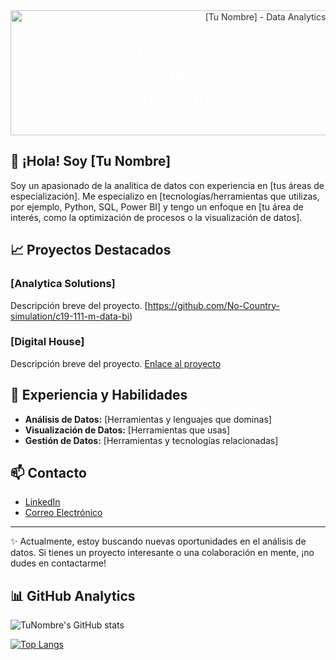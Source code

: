 
<!-- Banner -->
<div align="center" style="position: relative;">
  <a href="https://tusitioportafolio.com" style="text-decoration: none;">
    <img src="ruta/a/tu/banner.jpg" alt="[Tu Nombre] - Data Analytics" width="800" height="200" style="opacity: 0.9;">
    <div style="position: absolute; top: 50%; left: 50%; transform: translate(-50%, -50%); color: white; font-size: 32px;">
      [Tu Nombre] - Data Analytics Professional
    </div>
  </a>
</div>

<!-- Introducción -->
## 👋 ¡Hola! Soy [Tu Nombre]

Soy un apasionado de la analítica de datos con experiencia en [tus áreas de especialización]. Me especializo en [tecnologías/herramientas que utilizas, por ejemplo, Python, SQL, Power BI] y tengo un enfoque en [tu área de interés, como la optimización de procesos o la visualización de datos].

<!-- Proyectos Destacados -->
## 📈 Proyectos Destacados

### [Analytica Solutions]
Descripción breve del proyecto. [https://github.com/No-Country-simulation/c19-111-m-data-bi)

### [Digital House]
Descripción breve del proyecto. [Enlace al proyecto](ruta/al/proyecto2)

<!-- Experiencia y Habilidades -->
## 💼 Experiencia y Habilidades

- **Análisis de Datos:** [Herramientas y lenguajes que dominas]
- **Visualización de Datos:** [Herramientas que usas]
- **Gestión de Datos:** [Herramientas y tecnologías relacionadas]

<!-- Contacto -->
## 📫 Contacto

- [LinkedIn](https://www.linkedin.com/in/fabio-maculus-data-analyst/)  
- [Correo Electrónico](maculus32@gmail.com)  


<!-- Footer o Información Adicional -->
---

✨ Actualmente, estoy buscando nuevas oportunidades en el análisis de datos. Si tienes un proyecto interesante o una colaboración en mente, ¡no dudes en contactarme!


## 📊 GitHub Analytics

![TuNombre's GitHub stats](https://github-readme-stats.vercel.app/api?username=Macu-Data&show_icons=true&theme=radical)

[![Top Langs](https://github-readme-stats.vercel.app/api/top-langs/?username=Macu-Data&layout=compact)](https://github.com/anuraghazra/github-readme-stats)

